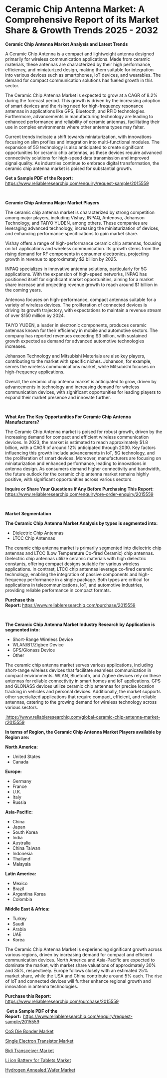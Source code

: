 <p><h1>Ceramic Chip Antenna Market: A Comprehensive Report of its Market Share & Growth Trends 2025 - 2032</h1></p><p><strong>Ceramic Chip Antenna Market Analysis and Latest Trends</strong></p>
<p><p>A Ceramic Chip Antenna is a compact and lightweight antenna designed primarily for wireless communication applications. Made from ceramic materials, these antennas are characterized by their high performance, efficiency, and miniaturized design, making them suitable for integration into various devices such as smartphones, IoT devices, and wearables. The demand for compact communication solutions has fueled growth in this sector.</p><p>The Ceramic Chip Antenna Market is expected to grow at a CAGR of 8.2% during the forecast period. This growth is driven by the increasing adoption of smart devices and the rising need for high-frequency resonance antennas in applications like GPS, Bluetooth, and RFID technologies. Furthermore, advancements in manufacturing technology are leading to enhanced performance and reliability of ceramic antennas, facilitating their use in complex environments where other antenna types may falter.</p><p>Current trends indicate a shift towards miniaturization, with innovations focusing on slim profiles and integration into multi-functional modules. The expansion of 5G technology is also anticipated to create significant opportunities for ceramic chip antennas, as these devices require advanced connectivity solutions for high-speed data transmission and improved signal quality. As industries continue to embrace digital transformation, the ceramic chip antenna market is poised for substantial growth.</p></p>
<p><strong>Get a Sample PDF of the Report:&nbsp;</strong> <a href="https://www.reliableresearchiq.com/enquiry/request-sample/2015559?utm_campaign=973&utm_medium=2&utm_source=Github&utm_content=ia&utm_term=17012025&utm_id=ceramic-chip-antenna">https://www.reliableresearchiq.com/enquiry/request-sample/2015559</a></p>
<p>&nbsp;</p>
<p><strong>Ceramic Chip Antenna Major Market Players</strong></p>
<p><p>The ceramic chip antenna market is characterized by strong competition among major players, including Vishay, INPAQ, Antenova, Johanson Technology, and TAIYO YUDEN, among others. These companies are leveraging advanced technology, increasing the miniaturization of devices, and enhancing performance specifications to gain market share.</p><p>Vishay offers a range of high-performance ceramic chip antennas, focusing on IoT applications and wireless communication. Its growth stems from the rising demand for RF components in consumer electronics, projecting growth in revenue to approximately $2 billion by 2025.</p><p>INPAQ specializes in innovative antenna solutions, particularly for 5G applications. With the expansion of high-speed networks, INPAQ has positioned itself for significant market opportunities, aiming for a market share increase and projecting revenue growth to reach around $1 billion in the coming years.</p><p>Antenova focuses on high-performance, compact antennas suitable for a variety of wireless devices. The proliferation of connected devices is driving its growth trajectory, with expectations to maintain a revenue stream of over $150 million by 2024.</p><p>TAIYO YUDEN, a leader in electronic components, produces ceramic antennas known for their efficiency in mobile and automotive sectors. The company has reported revenues exceeding $3 billion, with sustained growth expected as demand for advanced automotive technologies increases.</p><p>Johanson Technology and Mitsubishi Materials are also key players, contributing to the market with specific niches. Johanson, for example, serves the wireless communications market, while Mitsubishi focuses on high-frequency applications.</p><p>Overall, the ceramic chip antenna market is anticipated to grow, driven by advancements in technology and increasing demand for wireless communication devices, with significant opportunities for leading players to expand their market presence and innovate further.</p></p>
<p>&nbsp;</p>
<p><strong>What Are The Key Opportunities For Ceramic Chip Antenna Manufacturers?</strong></p>
<p><p>The Ceramic Chip Antenna market is poised for robust growth, driven by the increasing demand for compact and efficient wireless communication devices. In 2023, the market is estimated to reach approximately $1.8 billion, with a CAGR of around 12% anticipated through 2030. Key factors influencing this growth include advancements in IoT, 5G technology, and the proliferation of smart devices. Moreover, manufacturers are focusing on miniaturization and enhanced performance, leading to innovations in antenna design. As consumers demand higher connectivity and bandwidth, the future outlook for the ceramic chip antenna market remains highly positive, with significant opportunities across various sectors.</p></p>
<p><strong>Inquire or Share Your Questions If Any Before Purchasing This Report:</strong> <a href="https://www.reliableresearchiq.com/enquiry/pre-order-enquiry/2015559?utm_campaign=973&utm_medium=2&utm_source=Github&utm_content=ia&utm_term=17012025&utm_id=ceramic-chip-antenna">https://www.reliableresearchiq.com/enquiry/pre-order-enquiry/2015559</a></p>
<p>&nbsp;</p>
<p><strong>Market Segmentation</strong></p>
<p><strong>The Ceramic Chip Antenna Market Analysis by types is segmented into:</strong></p>
<p><ul><li>Dielectric Chip Antennas</li><li>LTCC Chip Antennas</li></ul></p>
<p><p>The ceramic chip antenna market is primarily segmented into dielectric chip antennas and LTCC (Low Temperature Co-fired Ceramic) chip antennas. Dielectric chip antennas utilize ceramic materials with high dielectric constants, offering compact designs suitable for various wireless applications. In contrast, LTCC chip antennas leverage co-fired ceramic technology, enabling the integration of passive components and high-frequency performance in a single package. Both types are critical for applications in telecommunications, IoT, and automotive industries, providing reliable performance in compact formats.</p></p>
<p><strong>Purchase this Report:&nbsp;</strong><a href="https://www.reliableresearchiq.com/purchase/2015559?utm_campaign=973&utm_medium=2&utm_source=Github&utm_content=ia&utm_term=17012025&utm_id=ceramic-chip-antenna">https://www.reliableresearchiq.com/purchase/2015559</a></p>
<p>&nbsp;</p>
<p><strong>The Ceramic Chip Antenna Market Industry Research by Application is segmented into:</strong></p>
<p><ul><li>Short-Range Wireless Device</li><li>WLAN/BT/Zigbee Device</li><li>GPS/Glonass Device</li><li>Other</li></ul></p>
<p><p>The ceramic chip antenna market serves various applications, including short-range wireless devices that facilitate seamless communication in compact environments. WLAN, Bluetooth, and Zigbee devices rely on these antennas for reliable connectivity in smart homes and IoT applications. GPS and GLONASS devices utilize ceramic chip antennas for precise location tracking in vehicles and personal devices. Additionally, the market supports other specialized applications that require compact, efficient, and reliable antennas, catering to the growing demand for wireless technology across various sectors.</p></p>
<p><a href="https://www.reliableresearchiq.com/global-ceramic-chip-antenna-market-r2015559?utm_campaign=973&utm_medium=2&utm_source=Github&utm_content=ia&utm_term=17012025&utm_id=ceramic-chip-antenna">&nbsp;https://www.reliableresearchiq.com/global-ceramic-chip-antenna-market-r2015559</a></p>
<p><strong>In terms of Region, the Ceramic Chip Antenna Market Players available by Region are:</strong></p>
<p>
    <p> <strong> North America: </strong>
        <ul>
            <li>United States</li>
            <li>Canada</li>
        </ul>
        </p> 
    <p> <strong> Europe: </strong>
        <ul>
            <li>Germany</li>
            <li>France</li>
            <li>U.K.</li>
            <li>Italy</li>
            <li>Russia</li>
        </ul>
        </p> 
    <p> <strong> Asia-Pacific: </strong>
        <ul>
            <li>China</li>
            <li>Japan</li>
            <li>South Korea</li>
            <li>India</li>
            <li>Australia</li>
            <li>China Taiwan</li>
            <li>Indonesia</li>
            <li>Thailand</li>
            <li>Malaysia</li>
        </ul>
        </p> 
    <p> <strong> Latin America: </strong>
        <ul>
            <li>Mexico</li>
            <li>Brazil</li>
            <li>Argentina Korea</li>
            <li>Colombia</li>
        </ul>
        </p> 
    <p> <strong> Middle East & Africa: </strong>
        <ul>
            <li>Turkey</li>
            <li>Saudi</li>
            <li>Arabia</li>
            <li>UAE</li>
            <li>Korea</li>
        </ul>
    </p>
    </p>
<p><p>The Ceramic Chip Antenna Market is experiencing significant growth across various regions, driven by increasing demand for compact and efficient communication devices. North America and Asia-Pacific are expected to dominate the market, with market share valuations of approximately 30% and 35%, respectively. Europe follows closely with an estimated 25% market share, while the USA and China contribute around 5% each. The rise of IoT and connected devices will further enhance regional growth and innovation in antenna technologies.</p></p>
<p><strong>Purchase this Report: </strong><a href="https://www.reliableresearchiq.com/purchase/2015559?utm_campaign=973&utm_medium=2&utm_source=Github&utm_content=ia&utm_term=17012025&utm_id=ceramic-chip-antenna">https://www.reliableresearchiq.com/purchase/2015559</a></p>
<p>&nbsp;<strong>Get a Sample PDF of the Report:&nbsp;&nbsp;</strong><a href="https://www.reliableresearchiq.com/enquiry/request-sample/2015559?utm_campaign=973&utm_medium=2&utm_source=Github&utm_content=ia&utm_term=17012025&utm_id=ceramic-chip-antenna">https://www.reliableresearchiq.com/enquiry/request-sample/2015559</a></p>
<p><strong></strong></p>
<p><p><a href="https://github.com/darenph8er/Market-Research-Report-List-1/blob/main/cos-die-bonder-market.md?utm_campaign=973&utm_medium=2&utm_source=Github&utm_content=ia&utm_term=17012025&utm_id=ceramic-chip-antenna">CoS Die Bonder Market</a></p><p><a href="https://github.com/nathaliehurles7142/Market-Research-Report-List-1/blob/main/single-electron-transistor-market.md?utm_campaign=973&utm_medium=2&utm_source=Github&utm_content=ia&utm_term=17012025&utm_id=ceramic-chip-antenna">Single Electron Transistor Market</a></p><p><a href="https://github.com/chongseney974/Market-Research-Report-List-1/blob/main/bidi-transceiver-market.md?utm_campaign=973&utm_medium=2&utm_source=Github&utm_content=ia&utm_term=17012025&utm_id=ceramic-chip-antenna">Bidi Transceiver Market</a></p><p><a href="https://github.com/ElviraLeka1962/Market-Research-Report-List-1/blob/main/li-ion-battery-for-tablets-market.md?utm_campaign=973&utm_medium=2&utm_source=Github&utm_content=ia&utm_term=17012025&utm_id=ceramic-chip-antenna">Li ion Battery for Tablets Market</a></p><p><a href="https://github.com/rosalinebhakta48/Market-Research-Report-List-1/blob/main/hydrogen-annealed-wafer-market.md?utm_campaign=973&utm_medium=2&utm_source=Github&utm_content=ia&utm_term=17012025&utm_id=ceramic-chip-antenna">Hydrogen Annealed Wafer Market</a></p></p>